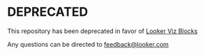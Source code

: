 # DEPRECATED
This repository has been deprecated in favor of [Looker Viz Blocks](https://looker.com/platform/blocks/directory/search#stq=viz&stp=1)

Any questions can be directed to feedback@looker.com
